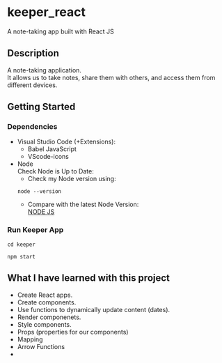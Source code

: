# keeper_react
A note-taking app built with React JS

## Description

A note-taking application.      
It allows us to take notes, share them with others, and access them from different devices. 

## Getting Started

### Dependencies

* Visual Studio Code (+Extensions):     
    * Babel JavaScript    
    * VScode-icons     
* Node        
Check Node is Up to Date:
    * Check my Node version using:    
    ```
    node --version
    ```
    * Compare with the latest Node Version:     
    [NODE JS](https://nodejs.org/en/)

### Run Keeper App 
```
cd keeper    
```
```
npm start
```
    
## What I have learned with this project

* Create React apps.
* Create components.
* Use functions to dynamically update content (dates).
* Render componenets.
* Style components.
* Props (properties for our components)
* Mapping
* Arrow Functions
* 

